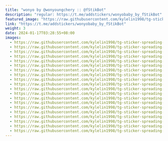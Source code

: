 ```yaml
---
title: "wonyo by @wonyoungchery :: @fStikBot"
description: "regular: https://t.me/addstickers/wonyobaby_by_fStikBot"
featured_image: "https://raw.githubusercontent.com/kylelin1998/tg-sticker-spreading-worldwide-images/main/img/02d3386c-3cc8-4b14-8b5a-6fda08332339.jpg"
link: "https://t.me/addstickers/wonyobaby_by_fStikBot"
weight: 3
date: 2024-01-17T03:28:55+08:00
images:
  - https://raw.githubusercontent.com/kylelin1998/tg-sticker-spreading-worldwide-images/main/img/02d3386c-3cc8-4b14-8b5a-6fda08332339.jpg
  - https://raw.githubusercontent.com/kylelin1998/tg-sticker-spreading-worldwide-images/main/img/d9760bdb-d9d4-4b00-ad24-f691f72b66d2.jpg
  - https://raw.githubusercontent.com/kylelin1998/tg-sticker-spreading-worldwide-images/main/img/76f6b786-883c-4d56-90c7-c0d3639ec6bd.jpg
  - https://raw.githubusercontent.com/kylelin1998/tg-sticker-spreading-worldwide-images/main/img/80aba7fb-0cb3-4108-b1a4-09aa8dfc9ba9.jpg
  - https://raw.githubusercontent.com/kylelin1998/tg-sticker-spreading-worldwide-images/main/img/a602a887-1297-47fd-8801-0b201ef2e53e.jpg
  - https://raw.githubusercontent.com/kylelin1998/tg-sticker-spreading-worldwide-images/main/img/ede3109a-1a02-4332-8d79-5779082e719b.jpg
  - https://raw.githubusercontent.com/kylelin1998/tg-sticker-spreading-worldwide-images/main/img/32b8fb5c-1107-4845-aaa3-208a30f5a607.jpg
  - https://raw.githubusercontent.com/kylelin1998/tg-sticker-spreading-worldwide-images/main/img/5eac09f5-420b-49d2-b938-63b5dda10d56.jpg
  - https://raw.githubusercontent.com/kylelin1998/tg-sticker-spreading-worldwide-images/main/img/e7a53e8a-d0dc-4c1f-9e14-cd5cb9851507.jpg
  - https://raw.githubusercontent.com/kylelin1998/tg-sticker-spreading-worldwide-images/main/img/9347071a-4e06-476c-a1a5-5ec671d0ccc1.jpg
  - https://raw.githubusercontent.com/kylelin1998/tg-sticker-spreading-worldwide-images/main/img/f3161c88-75cf-43a3-a211-0b4d6b2a27e7.jpg
  - https://raw.githubusercontent.com/kylelin1998/tg-sticker-spreading-worldwide-images/main/img/3feb2848-2f94-4a52-94eb-fcf804b08aa8.jpg
  - https://raw.githubusercontent.com/kylelin1998/tg-sticker-spreading-worldwide-images/main/img/347d9062-df9d-4e72-86d8-1fad380368e1.jpg
  - https://raw.githubusercontent.com/kylelin1998/tg-sticker-spreading-worldwide-images/main/img/b6be48e9-504e-4528-be6f-9e97059a336f.jpg
  - https://raw.githubusercontent.com/kylelin1998/tg-sticker-spreading-worldwide-images/main/img/6405fbbf-2900-44b0-bfab-8ce5db7c881d.jpg
  - https://raw.githubusercontent.com/kylelin1998/tg-sticker-spreading-worldwide-images/main/img/7e20fd1c-3c85-4f69-8355-481120756a39.jpg
  - https://raw.githubusercontent.com/kylelin1998/tg-sticker-spreading-worldwide-images/main/img/980aae15-a4d9-4503-802e-8e21b742ee4a.jpg
  - https://raw.githubusercontent.com/kylelin1998/tg-sticker-spreading-worldwide-images/main/img/fff408df-8f5a-4419-96b7-2d5cf35b10e1.jpg
  - https://raw.githubusercontent.com/kylelin1998/tg-sticker-spreading-worldwide-images/main/img/6816f190-342d-4c62-8eca-ee71d054ebe6.jpg
  - https://raw.githubusercontent.com/kylelin1998/tg-sticker-spreading-worldwide-images/main/img/7c8b08cd-1a2f-4796-9d5a-24fce80a5341.jpg
---
```

